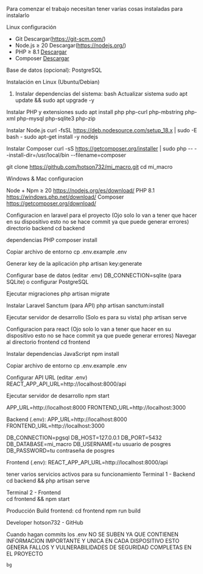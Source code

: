Para comenzar el trabajo necesitan tener varias cosas instaladas para instalarlo 

Linux configuración 
- Git Descargar(https://git-scm.com/)
- Node.js ≥ 20 Descargar(https://nodejs.org/)
- PHP ≥ 8.1 [Descargar](https://www.php.net/)
- Composer [Descargar](https://getcomposer.org/)

 Base de datos (opcional):
 PostgreSQL 

 Instalación en Linux (Ubuntu/Debian)

 1. Instalar dependencias del sistema:
bash
Actualizar sistema
sudo apt update && sudo apt upgrade -y

Instalar PHP y extensiones
sudo apt install php php-curl php-mbstring php-xml php-mysql php-sqlite3 php-zip

Instalar Node.js
curl -fsSL https://deb.nodesource.com/setup_18.x | sudo -E bash -
sudo apt-get install -y nodejs

Instalar Composer
curl -sS https://getcomposer.org/installer | sudo php -- --install-dir=/usr/local/bin --filename=composer

git clone https://github.com/hotson732/mi_macro.git
cd mi_macro


Windows & Mac configuracion

Node + Npm ≥ 20 https://nodejs.org/es/download/
PHP 8.1 https://windows.php.net/download/
Composer https://getcomposer.org/download/



Configuracion en laravel para el proyecto (Ojo solo lo van a tener que hacer en su dispositivo esto no se hace commit ya que puede generar errores)
 directorio backend
cd backend

 dependencias PHP
composer install

Copiar archivo de entorno
cp .env.example .env

Generar key de la aplicación
php artisan key:generate

Configurar base de datos (editar .env)
DB_CONNECTION=sqlite (para SQLite)
 o configurar PostgreSQL


Ejecutar migraciones
php artisan migrate

Instalar Laravel Sanctum (para API)
php artisan sanctum:install

Ejecutar servidor de desarrollo (Solo es para su vista)
php artisan serve


Configuracion para react (Ojo solo lo van a tener que hacer en su dispositivo esto no se hace commit ya que puede generar errores)
Navegar al directorio frontend
cd frontend

 Instalar dependencias JavaScript
npm install

 Copiar archivo de entorno
cp .env.example .env

Configurar API URL (editar .env)
 REACT_APP_API_URL=http://localhost:8000/api

Ejecutar servidor de desarrollo
npm start


APP_URL=http://localhost:8000
FRONTEND_URL=http://localhost:3000

Backend (.env):
APP_URL=http://localhost:8000
FRONTEND_URL=http://localhost:3000

DB_CONNECTION=pgsql
DB_HOST=127.0.0.1
DB_PORT=5432
DB_DATABASE=mi_macro
DB_USERNAME=tu usuario de posgres 
DB_PASSWORD=tu contraseña de posgres


Frontend (.env):
REACT_APP_API_URL=http://localhost:8000/api


tener varios servicios activos para su funcionamiento
Terminal 1 - Backend
cd backend && php artisan serve

 Terminal 2 - Frontend  
cd frontend && npm start

Producción
Build frontend:
cd frontend
npm run build

Developer
hotson732 - GitHub

Cuando hagan commits los .env NO SE SUBEN YA QUE CONTIENEN INFORMACION IMPORTANTE Y UNICA EN CADA DISPOSITIVO ESTO GENERA FALLOS Y VULNERABILIDADES DE SEGURIDAD COMPLETAS EN EL PROYECTO

    bg


